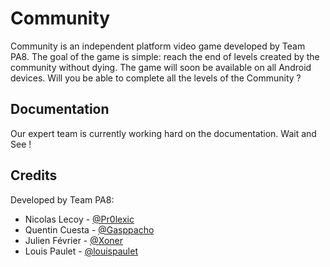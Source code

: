 Community
==========
Community is an independent platform video game developed by Team PA8. The goal of the game is simple: reach the end of 
levels created by the community without dying. The game will soon be available on all Android devices. Will you be able to 
complete all the levels of the Community ?

Documentation
--------------
Our expert team is currently working hard on the documentation. Wait and See !

Credits
----------
Developed by Team PA8:
* Nicolas Lecoy - [@Pr0lexic](https://github.com/Pr0lexic)
* Quentin Cuesta - [@Gasppacho](https://github.com/Gasppacho)
* Julien Février - [@Xoner](https://github.com/Xoner94)
* Louis Paulet - [@louispaulet](https://github.com/louispaulet)
